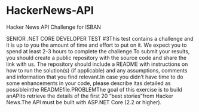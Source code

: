 # HackerNews-API
Hacker News API Challenge for ISBAN


SENIOR .NET CORE DEVELOPER TEST #3This test contains a challenge and it is up to you the amount of time and effort to put on it. We expect you to spend at least 2-3 hours to complete the challenge.To submit your results, you should create a public repository with the source code and share the link with us. The repository should include a README with instructions on how to run the solution(s) (if applicable) and any assumptions, comments and information that you find relevant.In case you didn’t have time to do some enhancements in your code, please describe itas detailed as possibleinthe READMEfile.PROBLEMThe goal of this exercise is to build anAPIto retrieve the details of the first 20 “best stories”from Hacker News.The API must be built with ASP.NET Core (2.2 or higher).